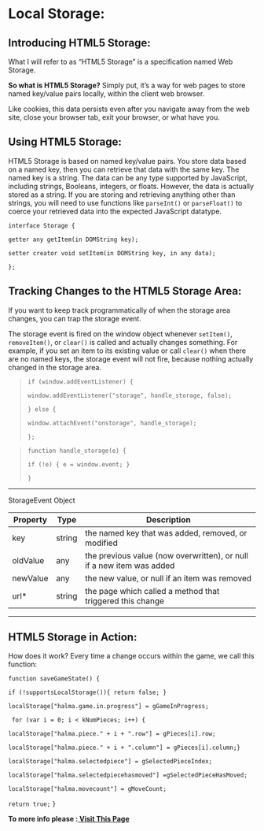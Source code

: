 # Local Storage:
## Introducing HTML5 Storage:

What I will refer to as “HTML5 Storage” is a specification named Web Storage.

**So what is HTML5 Storage?** Simply put, it’s a way for web pages to store named key/value pairs locally, within the client web browser.

Like cookies, this data persists even after you navigate away from the web site, close your browser tab, exit your browser, or what have you.
  

## Using HTML5 Storage:

HTML5 Storage is based on named key/value pairs. You store data based on a named key, then you can retrieve that data with the same key. The named key is a string. The data can be any type supported by JavaScript, including strings, Booleans, integers, or floats. However, the data is actually stored as a string. If you are storing and retrieving anything other than strings, you will need to use functions like `parseInt()` or `parseFloat()` to coerce your retrieved data into the expected JavaScript datatype.

`interface Storage {`

  `getter any getItem(in DOMString key);`

  `setter creator void setItem(in DOMString key, in any data);`

`};`

## Tracking Changes to the HTML5 Storage Area:

If you want to keep track programmatically of when the storage area changes, you can trap the storage event.

The storage event is fired on the window object whenever `setItem()`, `removeItem()`, or `clear()` is called and actually changes something. For example, if you set an item to its existing value or call `clear()` when there are no named keys, the storage event will not fire, because nothing actually changed in the storage area. 

> `if (window.addEventListener) {`
>
> `window.addEventListener("storage", handle_storage, false);`
>
>`} else {`
>
>`window.attachEvent("onstorage", handle_storage);`
>
>`};`

> `function handle_storage(e) {`
>
>  `if (!e) { e = window.event; }`
>
>`}`

-------

StorageEvent Object

| Property | Type | Description|
| ------------ | ------------- | ------------- |
| key | string | the named key that was added, removed, or modified |
| oldValue | any | the previous value (now overwritten), or null if a new item was added |
| newValue | any | the new value, or null if an item was removed |
| url* | string | the page which called a method that triggered this change |

	
					 

-----

## HTML5 Storage in Action:

How does it work? Every time a change occurs within the game, we call this function:


`function saveGameState() {`

`if (!supportsLocalStorage()){ return false; }`

`localStorage["halma.game.in.progress"] = gGameInProgress;`

` for (var i = 0; i < kNumPieces; i++) {`

`localStorage["halma.piece." + i + ".row"] = gPieces[i].row;`

`localStorage["halma.piece." + i + ".column"] = gPieces[i].column;}`

`localStorage["halma.selectedpiece"] = gSelectedPieceIndex;`

`localStorage["halma.selectedpiecehasmoved"] =gSelectedPieceHasMoved;`

`localStorage["halma.movecount"] = gMoveCount;`

`return true;`
`}`

**To more info please :[ Visit This Page](http://diveinto.html5doctor.com/storage.html)**








